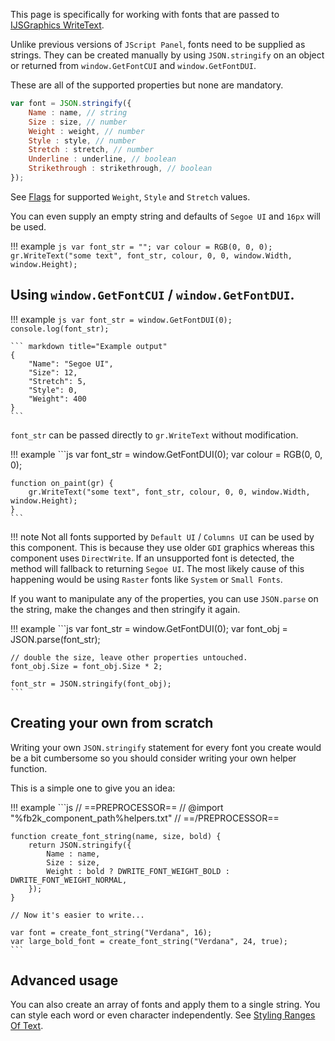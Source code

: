 This page is specifically for working with fonts that are passed
to [IJSGraphics WriteText](../interfaces/IJSGraphics.md#writetexttext-font-colour-x-y-w-h-text_alignment-paragraph_alignment-word_wrapping-trimming_granularity).

Unlike previous versions of `JScript Panel`, fonts need to be supplied as strings. They can be created manually by
using `JSON.stringify` on an object or returned from `window.GetFontCUI` and `window.GetFontDUI`.

These are all of the supported properties but none are mandatory.

```js
var font = JSON.stringify({
	Name : name, // string
	Size : size, // number
	Weight : weight, // number
	Style : style, // number
	Stretch : stretch, // number
	Underline : underline, // boolean
	Strikethrough : strikethrough, // boolean
});
```

See [Flags](../flags.md) for supported `Weight`, `Style` and `Stretch` values.

You can even supply an empty string and defaults
of `Segoe UI` and `16px` will be used.

!!! example
	```js
	var font_str = "";
	var colour = RGB(0, 0, 0);
	gr.WriteText("some text", font_str, colour, 0, 0, window.Width, window.Height);
	```

## Using `window.GetFontCUI` / `window.GetFontDUI`.

!!! example
	```js
	var font_str = window.GetFontDUI(0);
	console.log(font_str);
	```

	``` markdown title="Example output"
	{
		"Name": "Segoe UI",
		"Size": 12,
		"Stretch": 5,
		"Style": 0,
		"Weight": 400
	}
	```

`font_str` can be passed directly to `gr.WriteText` without modification.

!!! example
	```js
	var font_str = window.GetFontDUI(0);
	var colour = RGB(0, 0, 0);

	function on_paint(gr) {
		gr.WriteText("some text", font_str, colour, 0, 0, window.Width, window.Height);
	}
	```


!!! note
	Not all fonts supported by `Default UI` / `Columns UI` can be used by this component. This
	is because they use older `GDI` graphics whereas this component uses `DirectWrite`. If
	an unsupported font is detected, the method will fallback to returning `Segoe UI`. The most
	likely cause of this happening would be using `Raster` fonts like `System` or `Small Fonts`.

If you want to manipulate any of the properties, you can use `JSON.parse` on the string, make the changes
and then stringify it again.

!!! example
	```js
	var font_str = window.GetFontDUI(0);
	var font_obj = JSON.parse(font_str);

	// double the size, leave other properties untouched.
	font_obj.Size = font_obj.Size * 2;

	font_str = JSON.stringify(font_obj);
	```

## Creating your own from scratch

Writing your own `JSON.stringify` statement for every font you create would be a bit cumbersome
so you should consider writing your own helper function.

This is a simple one to give you an idea:

!!! example
	```js
	// ==PREPROCESSOR==
	// @import "%fb2k_component_path%helpers.txt"
	// ==/PREPROCESSOR==

	function create_font_string(name, size, bold) {
		return JSON.stringify({
			Name : name,
			Size : size,
			Weight : bold ? DWRITE_FONT_WEIGHT_BOLD : DWRITE_FONT_WEIGHT_NORMAL,
		});
	}

	// Now it's easier to write...

	var font = create_font_string("Verdana", 16);
	var large_bold_font = create_font_string("Verdana", 24, true);
	```

## Advanced usage

You can also create an array of fonts and apply them to a single string. You can style each word or even character
independently. See [Styling Ranges Of Text](styling-ranges-text.md).

